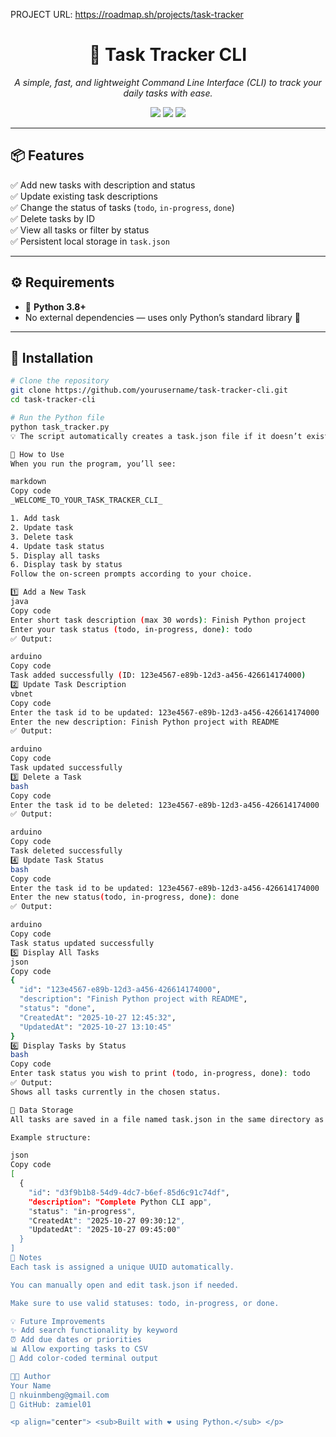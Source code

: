 PROJECT URL: https://roadmap.sh/projects/task-tracker


<h1 align="center">🧭 Task Tracker CLI</h1>

<p align="center">
  <em>A simple, fast, and lightweight Command Line Interface (CLI) to track your daily tasks with ease.</em>  
</p>

<p align="center">
  <img src="https://img.shields.io/badge/Python-3.8%2B-blue?logo=python" />
  <img src="https://img.shields.io/badge/CLI-Task%20Manager-success?logo=terminal" />
  <img src="https://img.shields.io/badge/License-MIT-yellow.svg" />
</p>

---

## 📦 Features

✅ Add new tasks with description and status  
✅ Update existing task descriptions  
✅ Change the status of tasks (`todo`, `in-progress`, `done`)  
✅ Delete tasks by ID  
✅ View all tasks or filter by status  
✅ Persistent local storage in `task.json`

---

## ⚙️ Requirements

- 🐍 **Python 3.8+**
- No external dependencies — uses only Python’s standard library 💪

---

## 🚀 Installation

```bash
# Clone the repository
git clone https://github.com/yourusername/task-tracker-cli.git
cd task-tracker-cli

# Run the Python file
python task_tracker.py
💡 The script automatically creates a task.json file if it doesn’t exist.

🧩 How to Use
When you run the program, you’ll see:

markdown
Copy code
_WELCOME_TO_YOUR_TASK_TRACKER_CLI_

1. Add task
2. Update task
3. Delete task
4. Update task status
5. Display all tasks
6. Display task by status
Follow the on-screen prompts according to your choice.

1️⃣ Add a New Task
java
Copy code
Enter short task description (max 30 words): Finish Python project
Enter your task status (todo, in-progress, done): todo
✅ Output:

arduino
Copy code
Task added successfully (ID: 123e4567-e89b-12d3-a456-426614174000)
2️⃣ Update Task Description
vbnet
Copy code
Enter the task id to be updated: 123e4567-e89b-12d3-a456-426614174000
Enter the new description: Finish Python project with README
✅ Output:

arduino
Copy code
Task updated successfully
3️⃣ Delete a Task
bash
Copy code
Enter the task id to be deleted: 123e4567-e89b-12d3-a456-426614174000
✅ Output:

arduino
Copy code
Task deleted successfully
4️⃣ Update Task Status
bash
Copy code
Enter the task id to be updated: 123e4567-e89b-12d3-a456-426614174000
Enter the new status(todo, in-progress, done): done
✅ Output:

arduino
Copy code
Task status updated successfully
5️⃣ Display All Tasks
json
Copy code
{
  "id": "123e4567-e89b-12d3-a456-426614174000",
  "description": "Finish Python project with README",
  "status": "done",
  "CreatedAt": "2025-10-27 12:45:32",
  "UpdatedAt": "2025-10-27 13:10:45"
}
6️⃣ Display Tasks by Status
bash
Copy code
Enter task status you wish to print (todo, in-progress, done): todo
✅ Output:
Shows all tasks currently in the chosen status.

🧠 Data Storage
All tasks are saved in a file named task.json in the same directory as the script.

Example structure:

json
Copy code
[
  {
    "id": "d3f9b1b8-54d9-4dc7-b6ef-85d6c91c74df",
    "description": "Complete Python CLI app",
    "status": "in-progress",
    "CreatedAt": "2025-10-27 09:30:12",
    "UpdatedAt": "2025-10-27 09:45:00"
  }
]
🧾 Notes
Each task is assigned a unique UUID automatically.

You can manually open and edit task.json if needed.

Make sure to use valid statuses: todo, in-progress, or done.

💡 Future Improvements
✨ Add search functionality by keyword
⏰ Add due dates or priorities
📊 Allow exporting tasks to CSV
🌈 Add color-coded terminal output

👨‍💻 Author
Your Name
📧 nkuinmbeng@gmail.com
🐙 GitHub: zamiel01

<p align="center"> <sub>Built with ❤️ using Python.</sub> </p>